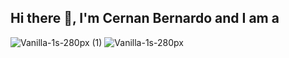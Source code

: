 ## Hi there 👋, I'm Cernan Bernardo and I am a

![Vanilla-1s-280px (1)](https://user-images.githubusercontent.com/7960757/97610939-c2fb2e80-19d2-11eb-8971-f6a88e63ac56.gif)
![Vanilla-1s-280px](https://user-images.githubusercontent.com/7960757/97610845-a19a4280-19d2-11eb-872f-de3f3297f44f.gif)

<!--
**cernanb/cernanb** is a ✨ _special_ ✨ repository because its `README.md` (this file) appears on your GitHub profile.

Here are some ideas to get you started:

- 🔭 I’m currently working on ...
- 🌱 I’m currently learning ...
- 👯 I’m looking to collaborate on ...
- 🤔 I’m looking for help with ...
- 💬 Ask me about ...
- 📫 How to reach me: ...
- 😄 Pronouns: ...
- ⚡ Fun fact: ...
-->
